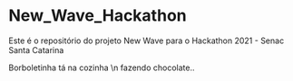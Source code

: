 # New_Wave_Hackathon
Este é o repositório do projeto New Wave para o Hackathon 2021 - Senac Santa Catarina 

Borboletinha tá na cozinha \n
fazendo chocolate..
